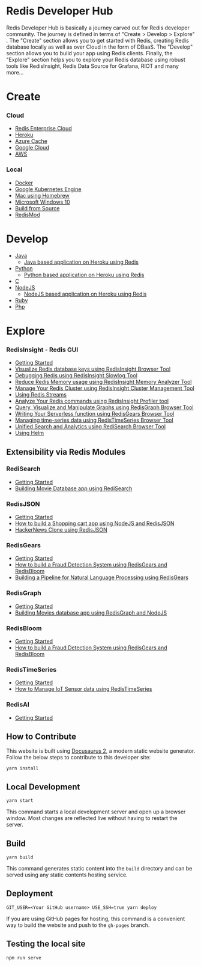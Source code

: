 # Redis Developer Hub

Redis Developer Hub is basically a journey carved out for Redis developer community. The journey is defined in terms of "Create > Develop > Explore" . The "Create" section allows you to get started with Redis, creating Redis database locally as well as over Cloud in the form of DBaaS. The "Develop" section allows you to build your app using Redis clients. Finally, the "Explore" section helps you to explore your Redis database using robust tools like RedisInsight, Redis Data Source for Grafana, RIOT and many more...


# Create

### Cloud

- [Redis Enterprise Cloud](https://developer.redislabs.com/create/rediscloud)
- [Heroku](https://developer.redislabs.com/create/heroku)
- [Azure Cache](https://developer.redislabs.com/create/azure)
- [Google Cloud](https://developer.redislabs.com/create/gcp)
- [AWS](https://developer.redislabs.com/create/aws)

### Local

- [Docker](https://developer.redislabs.com/create/docker/)
- [Google Kubernetes Engine](https://developer.redislabs.com/create/kubernetes/)
- [Mac using Homebrew](https://developer.redislabs.com/create/homebrew/)
- [Microsoft Windows 10](https://developer.redislabs.com/create/windows)
- [Build from Source](https://developer.redislabs.com/create/from-source/)
- [RedisMod](https://developer.redislabs.com/explore/redismod)


# Develop

- [Java](https://developer.redislabs.com/develop/java/)
  - [Java based application on Heroku using Redis](https://developer.redislabs.com/howtos/herokujava)
- [Python](https://developer.redislabs.com/develop/python/)
  - [Python based application on Heroku using Redis](https://developer.redislabs.com/howtos/herokupython)
- [C](https://developer.redislabs.com/develop/C/)
- [NodeJS](https://developer.redislabs.com/develop/nodejs/)
  - [NodeJS based application on Heroku using Redis](https://developer.redislabs.com/howtos/herokunodejs)
- [Ruby](https://developer.redislabs.com/develop/ruby/) 
- [Php](https://developer.redislabs.com/develop/php/)

# Explore

### RedisInsight - Redis GUI

- [Getting Started](https://developer.redislabs.com/explore/redisinsight/getting-started)
- [Visualize Redis database keys using RedisInsight Browser Tool](https://developer.redislabs.com/explore/redisinsight/browser)
- [Debugging Redis using RedisInsight Slowlog Tool](https://developer.redislabs.com/explore/redisinsight/slowlog)
- [Reduce Redis Memory usage using RedisInsight Memory Analyzer Tool](https://developer.redislabs.com/explore/redisinsight/memoryanalyzer)
- [Manage Your Redis Cluster using RedisInsight Cluster Management Tool](https://developer.redislabs.com/explore/redisinsight/cluster)
- [Using Redis Streams](https://developer.redislabs.com/explore/redisinsight/streams)
- [Analyze Your Redis commands using RedisInsight Profiler tool](https://developer.redislabs.com/explore/redisinsight/profiler)
- [Query, Visualize and Manipulate Graphs using RedisGraph Browser Tool](https://developer.redislabs.com/explore/redisinsight/redisgraph)
- [Writing Your Serverless function using RedisGears Browser Tool](https://developer.redislabs.com/explore/redisinsight/redisgears)
- [Managing time-series data using RedisTimeSeries Browser Tool](https://developer.redislabs.com/explore/redisinsight/redistimeseries)
- [Unified Search and Analytics using RediSearch Browser Tool](https://developer.redislabs.com/explore/redisinsight/redisearch)
- [Using Helm](https://developer.redislabs.com/explore/redisinsight/usinghelm)



## Extensibility via Redis Modules

### RediSearch

- [Getting Started](https://developer.redislabs.com/howtos/redisearch)
- [Building Movie Database app using RediSearch](https://developer.redislabs.com/howtos/moviesdatabase/getting-started)


### RedisJSON

- [Getting Started](https://developer.redislabs.com/howtos/redisjson)
- [How to build a Shopping cart app using NodeJS and RedisJSON](https://developer.redislabs.com/howtos/shoppingcart)
- [HackerNews Clone using RedisJSON](https://developer.redislabs.com/howtos/hackernews)


### RedisGears

- [Getting Started](https://developer.redislabs.com/howtos/redisgears)
- [How to build a Fraud Detection System using RedisGears and RedisBloom](https://developer.redislabs.com/howtos/frauddetection)
- [Building a Pipeline for Natural Language Processing using RedisGears](https://developer.redislabs.com/howtos/nlp)

### RedisGraph

- [Getting Started](https://developer.redislabs.com/howtos/redisgraph)
- [Building Movies database app using RedisGraph and NodeJS](https://developer.redislabs.com/howtos/redisgraphmovies)

### RedisBloom

- [Getting Started](https://developer.redislabs.com/howtos/redisbloom)
- [How to build a Fraud Detection System using RedisGears and RedisBloom](https://developer.redislabs.com/howtos/frauddetection)

### RedisTimeSeries

- [Getting Started](https://developer.redislabs.com/howtos/redistimeseries)
- [How to Manage IoT Sensor data using RedisTimeSeries](https://redislabs.com/blog/how-to-manage-real-time-iot-sensor-data-in-redis/)

### RedisAI

- [Getting Started](https://developer.redislabs.com/howtos/redisai)



## How to Contribute

This website is built using [Docusaurus 2](https://v2.docusaurus.io/), a modern static website generator. Follow the below steps to contribute to this developer site:


```console
yarn install
```

## Local Development

```console
yarn start
```

This command starts a local development server and open up a browser window. Most changes are reflected live without having to restart the server.

## Build

```console
yarn build
```

This command generates static content into the `build` directory and can be served using any static contents hosting service.

## Deployment

```console
GIT_USER=<Your GitHub username> USE_SSH=true yarn deploy
```

If you are using GitHub pages for hosting, this command is a convenient way to build the website and push to the `gh-pages` branch.


## Testing the local site

```console
npm run serve
```

